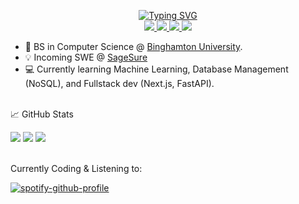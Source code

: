 
<p align="center">
<a href="https://github.com/brianmatzelle">
    <img src="https://readme-typing-svg.demolab.com?font=Georgia&size=18&duration=2000&pause=100&multiline=true&width=500&height=80&lines=Brian+Matzelle;Undergraduate+Student+%7C+Software+Engineer+%7C+Entrepreneur;AI+%7C+Mobile+Development+%7C+Machine+Learning" alt="Typing SVG" />
</a>
<br/>

<a href="https://matzelle.co">
    <img src="https://img.shields.io/badge/Website-matzelle.co-red?style=flat-square">
</a>  
<a href="https://github.com/brianmatzelle/brianmatzelle/blob/main/Resume.pdf">
    <img src="https://img.shields.io/badge/PDF-CV-red?style=flat-square&logo=adobe">
</a> 
<a href="https://www.linkedin.com/in/brianmatzelle/">
    <img src="https://img.shields.io/badge/-Linkedin-blue?style=flat-square&logo=linkedin">
</a>
<a href="mailto:brian@matzelle.co">
    <img src="https://img.shields.io/badge/-Email-red?style=flat-square&logo=gmail&logoColor=white">
</a>

<br/>

<!-- <a href="https://github.com/brianmatzelle">
    <img src="https://github-stats-alpha.vercel.app/api?username=brianmatzelle&cc=22272e&tc=37BCF6&ic=fff&bc=0000">
</a> -->

</p>

* 📖 BS in Computer Science @ [Binghamton University](https://www.binghamton.edu/computer-science/undergraduate-programs/cs-major.html).
* 💡 Incoming SWE @ [SageSure](https://www.sagesure.com/)
* 💻 Currently learning Machine Learning, Database Management (NoSQL), and Fullstack dev (Next.js, FastAPI).


<br>
<summary>📈 GitHub Stats</summary>

![](http://github-profile-summary-cards.vercel.app/api/cards/profile-details?username=brianmatzelle&theme=dracula)
![](http://github-profile-summary-cards.vercel.app/api/cards/repos-per-language?username=brianmatzelle&theme=dracula)
![](http://github-profile-summary-cards.vercel.app/api/cards/most-commit-language?username=brianmatzelle&theme=dracula)

<br>
Currently Coding & Listening to:

[![spotify-github-profile](https://spotify-github-profile.vercel.app/api/view?uid=bmatzelle&cover_image=true&theme=novatorem&show_offline=true&background_color=121212&interchange=false&bar_color=53b14f&bar_color_cover=false)](https://spotify-github-profile.vercel.app/api/view?uid=bmatzelle&redirect=true)

</details>
